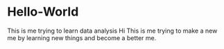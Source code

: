 # Hello-World
This is me trying to learn data analysis
Hi
This is me trying to make a new me by learning new things and become a better me.
